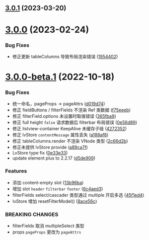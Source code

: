 ## [3.0.1](https://github.com/laomao800/vue-listview3/compare/v3.0.0...v3.0.1) (2023-03-20)



# [3.0.0](https://github.com/laomao800/vue-listview3/compare/v3.0.0-beta.1...v3.0.0) (2023-02-24)


### Bug Fixes

* 修正更新 tableColumns 导致布局渲染错误 ([1954402](https://github.com/laomao800/vue-listview3/commit/19544026752c60e9ff3b5488e190a5425623c07f))



# [3.0.0-beta.1](https://github.com/laomao800/vue-listview3/compare/v3.0.0-alpha.6...v3.0.0-beta.1) (2022-10-18)


### Bug Fixes

* 统一命名，pageProps -> pageAttrs ([d019d74](https://github.com/laomao800/vue-listview3/commit/d019d745ce3e23b22a4329d858fb17c5212fef9c))
* 修正 fieldButtons / filterFields 不渲染 Ref 类数据 ([f75eeeb](https://github.com/laomao800/vue-listview3/commit/f75eeeb6b9a7c1a50cf050883d5e7f6fe9af1c2a))
* 修正 filterField.options 未设置时取值错误 ([365fba9](https://github.com/laomao800/vue-listview3/commit/365fba97b98a6d227be7f48e6b1bea29b32bc197))
* 修正 full height `false` 请求数据后 filterbar 布局错误 ([0e56d89](https://github.com/laomao800/vue-listview3/commit/0e56d895714b807a71b0fef1e24a5dc11c9fdb51))
* 修正 listview-container KeepAlive 未缓存子级 ([4272352](https://github.com/laomao800/vue-listview3/commit/42723528850df235c3f39dc6c77c7e3e2e2f9e7c))
* 修正 lvStore `contentMessage` 属性丢失 ([a188af8](https://github.com/laomao800/vue-listview3/commit/a188af863b4d118802f5358e31cab3422b432edd))
* 修正 tableColumns.render 不渲染 VNode 类型 ([2c66d2b](https://github.com/laomao800/vue-listview3/commit/2c66d2b61ae60bec2233e0733eba1c17c5666472))
* 修正未提供 lvStore provide ([a89ca7f](https://github.com/laomao800/vue-listview3/commit/a89ca7fe57e2b6c06588c14f839904b77f0ba1a0))
* LvStore type fix ([0e33e33](https://github.com/laomao800/vue-listview3/commit/0e33e33412acea97005170a45c0dadbc3c2ff008))
* update element plus to 2.2.17 ([d5de909](https://github.com/laomao800/vue-listview3/commit/d5de9093ce7a5006d594e05949c22ef815a500c6))


### Features

* 添加 content-empty slot ([13b96ba](https://github.com/laomao800/vue-listview3/commit/13b96ba0349de1cfd26eb33c7895bc5f62eb0d9a))
* 增加 slot `header` `filterbar` `footer` ([6c4aed3](https://github.com/laomao800/vue-listview3/commit/6c4aed3cb398113e47ea27dffad527d873c83f1c))
* filterFields select/cascader 类型通过 multiple 开启多选 ([45f1ed4](https://github.com/laomao800/vue-listview3/commit/45f1ed48fe1304571cb61e88a7ac0a5ac92449e9))
* lvStore 增加 resetFilterModel() ([8ace56c](https://github.com/laomao800/vue-listview3/commit/8ace56c401b17b5d5865ce3c50b0939ce745eace))


### BREAKING CHANGES

* filterFields 取消 multipleSelect 类型
* props `pageProps` 更改为 `pageAttrs`



